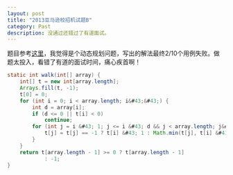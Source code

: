 ```yaml
---
layout: post
title: "2013亚马逊校招机试题B"
category: Past
description: 没通过还错过了有道面试。
---
```

题目参考[这里](http://discuss.leetcode.com/questions/223/jump-game-ii)，我觉得是个动态规划问题，写出的解法最终2/10个用例失败。做题太投入，看错了有道的面试时间，痛心疾首啊！

```java
static int walk(int[] array) {
	int[] t = new int[array.length];
	Arrays.fill(t, -1);
	t[0] = 0;
	for (int i = 0; i < array.length; i&#43;&#43;) {
		int d = array[i];
		if (d <= 0 || t[i] < 0)
			continue;
		for (int j = i &#43; 1; j <= i &#43; d && j < array.length; j&#43;&#43;) {
			t[j] = t[j] == -1 ? t[i] &#43; 1 : Math.min(t[j], t[i] &#43; 1);
		}
	}
	return t[array.length - 1] >= 0 ? t[array.length - 1]
			: -1;
}
```